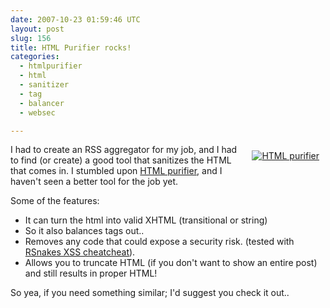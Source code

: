 ```yaml
---
date: 2007-10-23 01:59:46 UTC
layout: post
slug: 156
title: HTML Purifier rocks!
categories:
  - htmlpurifier
  - html
  - sanitizer
  - tag
  - balancer
  - websec

---
```

<a href="http://htmlpurifier.org/" style="float: right; padding: 10px"><img src="http://htmlpurifier.org/live/art/icon-64x64.png" alt="HTML purifier" /></a>

<p>I had to create an RSS aggregator for my job, and I had to find (or create) a good tool that sanitizes the HTML that comes in. I stumbled upon <a href="http://htmlpurifier.org/">HTML purifier</a>, and I haven't seen a better tool for the job yet.</p>

<p>Some of the features:</p>

<ul>
  <li>It can turn the html into valid XHTML (transitional or string)</li>
  <li>So it also balances tags out..</li>
  <li>Removes any code that could expose a security risk. (tested with <a href="http://ha.ckers.org/xss.html">RSnakes XSS cheatcheat</a>).</li>
  <li>Allows you to truncate HTML (if you don't want to show an entire post) and still results in proper HTML!</li>
</ul>

<p>So yea, if you need something similar; I'd suggest you check it out..</p>
